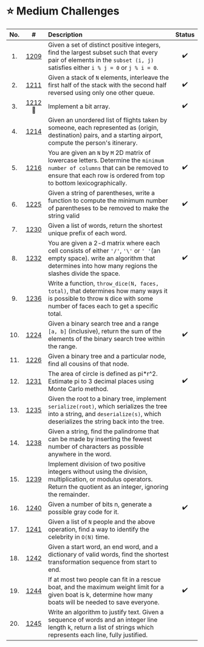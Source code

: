 # **⭐ Medium Challenges**

| No. | #    | Description                     | Status |
|:---: |:---: |:---                             |:---:   |
|  1.    |[1209]        | Given a set of distinct positive integers, find the largest subset such that every pair of elements in the `subset (i, j)` satisfies either `i % j = 0` or `j % i = 0`. |   ✔️    |
|  2.    |[1211]        | Given a stack of `N` elements, interleave the first half of the stack with the second half reversed using only one other queue. |   ✔️    |
|  3.    |[1212]  🤷  | Implement a bit array.|   ✔️    |
|  4.    |[1214]        |Given an unordered list of flights taken by someone, each represented as (origin, destination) pairs, and a starting airport, compute the person's itinerary.                                |       |
|  5.    |[1216]        |You are given an `N` by `M` 2D matrix of lowercase letters. Determine the `minimum number of columns` that can be removed to ensure that each row is ordered from top to bottom lexicographically.                               |    ✔️   |
|  6.  |[1225]        |Given a string of parentheses, write a function to compute the minimum number of parentheses to be removed to make the string valid                               |   ✔️     |
|  7.   |[1230]        |Given a list of words, return the shortest unique prefix of each word.                                |       |
|  8.   |[1232]        |You are given a 2-d matrix where each cell consists of either `'/'`, `'\'` or `' '`(an empty space). write an algorithm that determines into how many regions the slashes divide the space.                               |   ✔️    |
|  9.  |[1236]        |Write a function, `throw_dice(N, faces, total)`, that determines how many ways it is possible to throw `N` dice with some number of faces each to get a specific total.
|  10.   |[1224]        |Given a binary search tree and a range `[a, b]` (inclusive), return the sum of the elements of the binary search tree within the range.                               |    ✔️   |
|  11.   |[1226]        |Given a binary tree and a particular node, find all cousins of that node.                           |       |
|  12.   |[1231]        |The area of circle is defined as pi*r^2. Estimate pi to 3 decimal places using Monte Carlo method.                         |  ✔️     |
|  13.   |[1235]        |Given the root to a binary tree, implement `serialize(root)`, which serializes the tree into a string, and `deserialize(s)`, which deserializes the string back into the tree.  
|  14.   |[1238]        |Given a string, find the palindrome that can be made by inserting the fewest number of characters as possible anywhere in the word.                               |       |
|  15.   |[1239]        |Implement division of two positive integers without using the division, multiplication, or modulus operators. Return the quotient as an integer, ignoring the remainder.
|  16.   |[1240]        |Given a number of bits n, generate a possible gray code for it.| ✔️  |
|  17.   |[1241]        |Given a list of `N` people and the above operation, find a way to identify the celebrity in `O(N)` time.|   |
|  18.   |[1242]        |Given a start word, an end word, and a dictionary of valid words, find the shortest transformation sequence from start to end.|   |
|  19.   |[1244]        |If at most two people can fit in a rescue boat, and the maximum weight limit for a given boat is k, determine how many boats will be needed to save everyone.| ✔️  |
|  20.   |[1245]        |Write an algorithm to justify text. Given a sequence of words and an integer line length k, return a list of strings which represents each line, fully justified.|   |


[1209]:https://github.com/anasvemmully/Daily-Coding-Problem/tree/main/Medium/1209
[1211]:https://github.com/anasvemmully/Daily-Coding-Problem/tree/main/Medium/1211  
[1212]:https://github.com/anasvemmully/Daily-Coding-Problem/tree/main/Medium/1212  
[1214]:https://github.com/anasvemmully/Daily-Coding-Problem/tree/main/Medium/1214  
[1216]:https://github.com/anasvemmully/Daily-Coding-Problem/tree/main/Medium/1216  
[1225]:https://github.com/anasvemmully/Daily-Coding-Problem/tree/main/Medium/1225  
[1230]:https://github.com/anasvemmully/Daily-Coding-Problem/tree/main/Medium/1230
[1232]:https://github.com/anasvemmully/Daily-Coding-Problem/tree/main/Medium/1232
[1236]:https://github.com/anasvemmully/Daily-Coding-Problem/tree/main/Medium/1236
[1224]:https://github.com/anasvemmully/Daily-Coding-Problem/tree/main/Medium/1224
[1226]:https://github.com/anasvemmully/Daily-Coding-Problem/tree/main/Medium/1226
[1231]:https://github.com/anasvemmully/Daily-Coding-Problem/tree/main/Medium/1231
[1235]:https://github.com/anasvemmully/Daily-Coding-Problem/tree/main/Medium/1235
[1238]:https://github.com/anasvemmully/Daily-Coding-Problem/tree/main/Medium/1238
[1239]:https://github.com/anasvemmully/Daily-Coding-Problem/tree/main/Medium/1239
[1240]:https://github.com/anasvemmully/Daily-Coding-Problem/tree/main/Medium/1240
[1242]:https://github.com/anasvemmully/Daily-Coding-Problem/tree/main/Medium/1242
[1241]:https://github.com/anasvemmully/Daily-Coding-Problem/tree/main/Medium/1241
[1244]:https://github.com/anasvemmully/Daily-Coding-Problem/tree/main/Medium/1244
[1245]:https://github.com/anasvemmully/Daily-Coding-Problem/tree/main/Medium/1244
